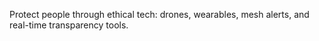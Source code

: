 Protect people through ethical tech: drones, wearables, mesh alerts, and real-time transparency tools.
